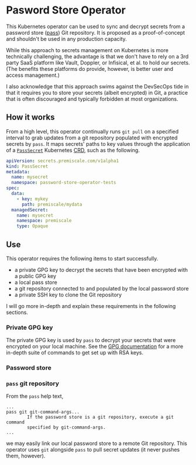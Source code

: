 # Pasword Store Operator

This Kubernetes operator can be used to sync and decrypt secrets from a password store ([pass](https://www.passwordstore.org/)) Git repository. It is proposed as a proof-of-concept and shouldn't be used in any production capacity.

While this approach to secrets management on Kubernetes is more technically challenging, the advantage is that we don't have to rely on a 3rd party SaaS platform like Vault, Doppler, or Infisical, et al. to hold our secrets. (The benefits these platforms do provide, however, is better user and access management.)

I also acknowledge that this approach swims against the DevSecOps tide in that it requires you to store your secrets (albeit encrypted)
in Git, a practice that is often discouraged and typically forbidden at most organizations.

## How it works

From a high level, this operator continually runs `git pull` on a specified interval to grab updates from a git repository populated with encrypted
secrets by `pass`. It maps secrets' paths to key values through the application of a [`PassSecret`](helm/operator/crds/PassSecret.yaml) Kubernetes [CRD](https://kubernetes.io/docs/concepts/extend-kubernetes/api-extension/custom-resources/),
such as the following.

```yaml
apiVersion: secrets.premiscale.com/v1alpha1
kind: PassSecret
metadata:
  name: mysecret
  namespace: password-store-operator-tests
spec:
  data:
    - key: mykey
      path: premiscale/mydata
  managedSecret:
    name: mysecret
    namespace: premiscale
    type: Opaque
```

## Use

This operator requires the following items to start successfully.

- a private GPG key to decrypt the secrets that have been encrypted with a public GPG key
- a local pass store
- a git repository connected to and populated by the local password store
- a private SSH key to clone the Git repository

I will go more in-depth and explain these requirements in the following sections.

### Private GPG key

The private GPG key is used by `pass` to decrypt your secrets that were encrypted on your local machine. See the [GPG documentation](docs/setup/gpg.md) for a more in-depth suite of commands to get set up with RSA keys.

### Password store

### `pass` git repository

From the `pass` help text,

```text
...
pass git git-command-args...
        If the password store is a git repository, execute a git command
        specified by git-command-args.
...
```

we may easily link our local password store to a remote Git repository. This operator uses `git` alongside `pass` to pull secret updates (it never pushes them, however).
